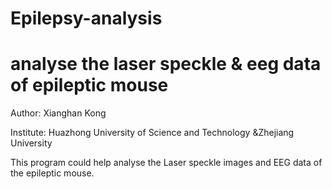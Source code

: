 # Epilepsy-analysis
analyse the laser speckle &amp; eeg data of epileptic mouse
====

Author: Xianghan Kong

Institute: Huazhong University of Science and Technology
           &Zhejiang University
           
This program could help analyse the Laser speckle images and EEG data of the epileptic mouse.


